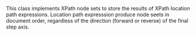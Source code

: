 
This class implements XPath node sets to store the results of XPath location path expressions. Location path expresssion produce node seets in document order, regardless of the direction (forward or reverse) of the final step axis.
